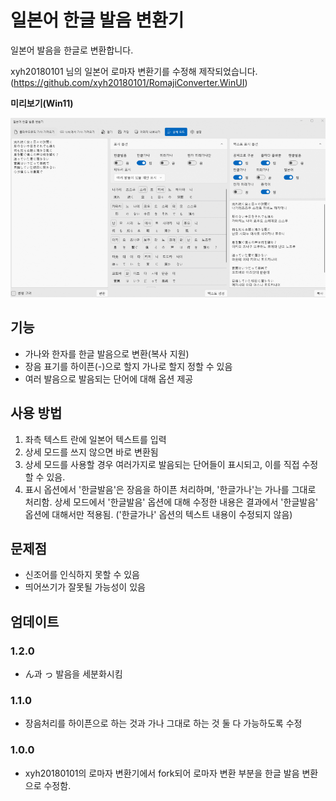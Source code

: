 # 일본어 한글 발음 변환기

일본어 발음을 한글로 변환합니다. 

xyh20180101 님의 일본어 로마자 변환기를 수정해 제작되었습니다. (https://github.com/xyh20180101/RomajiConverter.WinUI)

**미리보기(Win11)**

![](/doc/preview.png)

## 기능
- 가나와 한자를 한글 발음으로 변환(복사 지원)
- 장음 표기를 하이픈(-)으로 할지 가나로 할지 정할 수 있음
- 여러 발음으로 발음되는 단어에 대해 옵션 제공

## 사용 방법
1. 좌측 텍스트 란에 일본어 텍스트를 입력
2. 상세 모드를 쓰지 않으면 바로 변환됨
3. 상세 모드를 사용할 경우 여러가지로 발음되는 단어들이 표시되고, 이를 직접 수정할 수 있음.
4. 표시 옵션에서 '한글발음'은 장음을 하이픈 처리하며, '한글가나'는 가나를 그대로 처리함. 상세 모드에서 '한글발음' 옵션에 대해 수정한 내용은 결과에서 '한글발음' 옵션에 대해서만 적용됨. ('한글가나' 옵션의 텍스트 내용이 수정되지 않음)

## 문제점
- 신조어를 인식하지 못할 수 있음
- 띄어쓰기가 잘못될 가능성이 있음

## 엄데이트

### 1.2.0
- ん과 っ 발음을 세분화시킴

### 1.1.0
- 장음처리를 하이픈으로 하는 것과 가나 그대로 하는 것 둘 다 가능하도록 수정

### 1.0.0
- xyh20180101의 로마자 변환기에서 fork되어 로마자 변환 부분을 한글 발음 변환으로 수정함.
